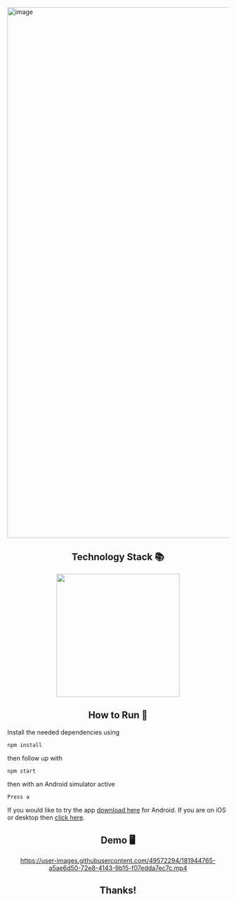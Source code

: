 <img width="1208" alt="image" src="https://user-images.githubusercontent.com/49572294/181937731-2c3bf4a2-1662-4da3-86f1-3199a5dbc701.png">

<h2 align='center'> Technology Stack 📚 </h2>

<div align='center'>

<img src="https://user-images.githubusercontent.com/49572294/181939532-ec1c7d41-ef6e-4afc-995c-be9611e4f0bb.png" width="280">

</div>

<h2 align='center'> How to Run 🚀 </h2>

Install the needed dependencies using
```
npm install
```
then follow up with
```
npm start
```
then with an Android simulator active
```
Press a
```

If you would like to try the app <a href="">download here</a> for Android. If you are on iOS or desktop then <a href="https://github.com/Quizzery/quizzery.github.io">click here</a>.


<h2 align='center'> Demo 🖥️ </h2>

<div align='center'>

https://user-images.githubusercontent.com/49572294/181944765-a5ae6d50-72e8-4143-9b15-f07edda7ec7c.mp4

</div>

<h2 align='center'> Thanks! </h2>
